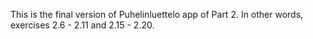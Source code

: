 This is the final version of Puhelinluettelo app of Part 2. In other words, exercises 2.6 - 2.11 and 2.15 - 2.20.

